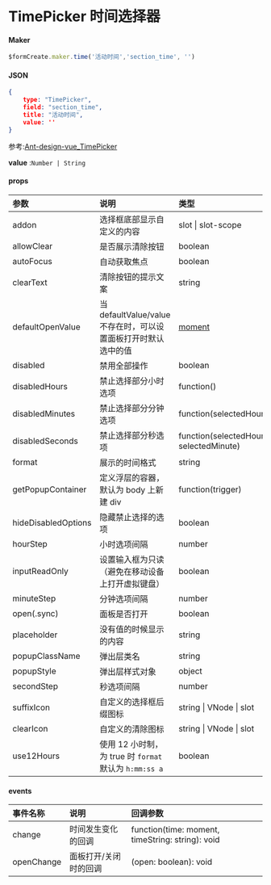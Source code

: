 # TimePicker 时间选择器

#### Maker
```js
$formCreate.maker.time('活动时间','section_time', '')
```

#### JSON
```json
{
    type: "TimePicker",
    field: "section_time",
    title: "活动时间",
    value: ''
}
```

参考:[Ant-design-vue_TimePicker](https://www.antdv.com/components/time-picker-cn/)

**value** :`Number | String`

#### props

| 参数                | 说明                                                         | 类型                                   | 默认值       |
| :------------------ | :----------------------------------------------------------- | :------------------------------------- | :----------- |
| addon               | 选择框底部显示自定义的内容                                   | slot \| slot-scope                     | 无           |
| allowClear          | 是否展示清除按钮                                             | boolean                                | true         |
| autoFocus           | 自动获取焦点                                                 | boolean                                | false        |
| clearText           | 清除按钮的提示文案                                           | string                                 | clear        |
| defaultOpenValue    | 当 defaultValue/value 不存在时，可以设置面板打开时默认选中的值 | [moment](http://momentjs.com/)         | moment()     |
| disabled            | 禁用全部操作                                                 | boolean                                | false        |
| disabledHours       | 禁止选择部分小时选项                                         | function()                             | 无           |
| disabledMinutes     | 禁止选择部分分钟选项                                         | function(selectedHour)                 | 无           |
| disabledSeconds     | 禁止选择部分秒选项                                           | function(selectedHour, selectedMinute) | 无           |
| format              | 展示的时间格式                                               | string                                 | "HH:mm:ss"   |
| getPopupContainer   | 定义浮层的容器，默认为 body 上新建 div                       | function(trigger)                      | 无           |
| hideDisabledOptions | 隐藏禁止选择的选项                                           | boolean                                | false        |
| hourStep            | 小时选项间隔                                                 | number                                 | 1            |
| inputReadOnly       | 设置输入框为只读（避免在移动设备上打开虚拟键盘）             | boolean                                | false        |
| minuteStep          | 分钟选项间隔                                                 | number                                 | 1            |
| open(.sync)         | 面板是否打开                                                 | boolean                                | false        |
| placeholder         | 没有值的时候显示的内容                                       | string                                 | "请选择时间" |
| popupClassName      | 弹出层类名                                                   | string                                 | ''           |
| popupStyle          | 弹出层样式对象                                               | object                                 | -            |
| secondStep          | 秒选项间隔                                                   | number                                 | 1            |
| suffixIcon          | 自定义的选择框后缀图标                                       | string \| VNode \| slot                | -            |
| clearIcon           | 自定义的清除图标                                             | string \| VNode \| slot                | -            |
| use12Hours          | 使用 12 小时制，为 true 时 `format` 默认为 `h:mm:ss a`       | boolean                                | false        |

#### events

| 事件名称   | 说明                  | 回调参数                                         |
| :--------- | :-------------------- | :----------------------------------------------- |
| change     | 时间发生变化的回调    | function(time: moment, timeString: string): void |
| openChange | 面板打开/关闭时的回调 | (open: boolean): void                            |